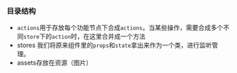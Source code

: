 ### 目录结构
- `actions`用于存放每个功能节点下合成`actions`。当某些操作，需要合成多个不同`store`下的`action`时，在这里合并成一个方法
- stores 我们将原来组件里的`props`和`state`拿出来作为一个类，进行监听管理。
- assets存放在资源（图片）
